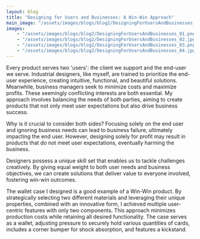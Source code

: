 ```yaml
---
layout: blog
title: "Designing for Users and Businesses: A Win-Win Approach"
main_image: "/assets/images/blogs/blog2/DesigningForUsersAndBusinesses_00.png"
images:
    - "/assets/images/blogs/blog2/DesigningForUsersAndBusinesses_01.png"
    - "/assets/images/blogs/blog2/DesigningForUsersAndBusinesses_02.jpg"
    - "/assets/images/blogs/blog2/DesigningForUsersAndBusinesses_03.png"
    - "/assets/images/blogs/blog2/DesigningForUsersAndBusinesses_04.jpg"
---
```

Every product serves two 'users': the client we support and the end-user we serve. Industrial designers, like myself,
are trained to prioritize the end-user experience, creating intuitive, functional, and beautiful solutions. Meanwhile,
business managers seek to minimize costs and maximize profits. These seemingly conflicting interests are both essential.
My approach involves balancing the needs of both parties, aiming to create products that not only meet user expectations
but also drive business success.

Why is it crucial to consider both sides? Focusing solely on the end user and ignoring business needs can lead to
business failure, ultimately impacting the end user. However, designing solely for profit may result in products that do
not meet user expectations, eventually harming the business.

Designers possess a unique skill set that enables us to tackle challenges creatively. By giving equal weight to both
user needs and business objectives, we can create solutions that deliver value to everyone involved, fostering win-win
outcomes.

The wallet case I designed is a good example of a Win-Win product. By strategically selecting two different materials
and leveraging their unique properties, combined with an innovative form, I achieved multiple user-centric features with
only two components. This approach minimizes production costs while retaining all desired functionality. The case serves
as a wallet, adjusting pressure to securely hold various quantities of cards, includes a corner bumper for shock
absorption, and features a kickstand.
